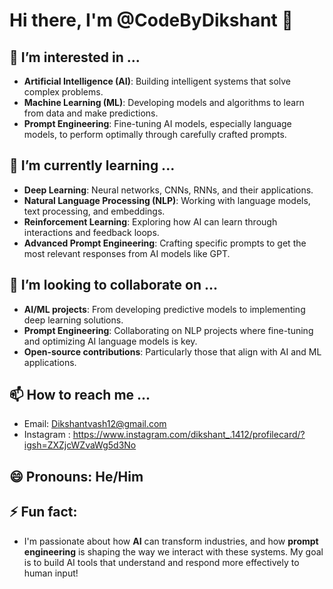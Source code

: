 # Hi there, I'm @CodeByDikshant 👋

## 👀 I’m interested in ...
- **Artificial Intelligence (AI)**: Building intelligent systems that solve complex problems.
- **Machine Learning (ML)**: Developing models and algorithms to learn from data and make predictions.
- **Prompt Engineering**: Fine-tuning AI models, especially language models, to perform optimally through carefully crafted prompts.

## 🌱 I’m currently learning ...
- **Deep Learning**: Neural networks, CNNs, RNNs, and their applications.
- **Natural Language Processing (NLP)**: Working with language models, text processing, and embeddings.
- **Reinforcement Learning**: Exploring how AI can learn through interactions and feedback loops.
- **Advanced Prompt Engineering**: Crafting specific prompts to get the most relevant responses from AI models like GPT.

## 💞️ I’m looking to collaborate on ...
- **AI/ML projects**: From developing predictive models to implementing deep learning solutions.
- **Prompt Engineering**: Collaborating on NLP projects where fine-tuning and optimizing AI language models is key.
- **Open-source contributions**: Particularly those that align with AI and ML applications.

## 📫 How to reach me ...
- Email: Dikshantvash12@gmail.com 
- Instagram : https://www.instagram.com/dikshant_.1412/profilecard/?igsh=ZXZjcWZvaWg5d3No

## 😄 Pronouns: He/Him

## ⚡ Fun fact: 
- I'm passionate about how **AI** can transform industries, and how **prompt engineering** is shaping the way we interact with these systems. My goal is to build AI tools that understand and respond more effectively to human input!
